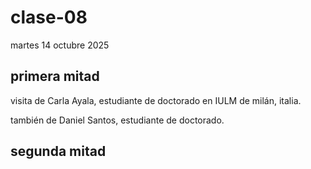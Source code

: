 # clase-08

martes 14 octubre 2025

## primera mitad

visita de Carla Ayala, estudiante de doctorado en IULM de milán, italia.

también de Daniel Santos, estudiante de doctorado.

## segunda mitad
